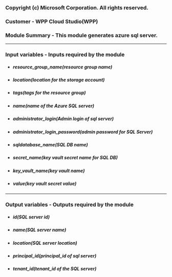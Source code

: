 ### Copyright (c) Microsoft Corporation. All rights reserved.
### Customer - WPP Cloud Studio(WPP)
### Module Summary - This module generates azure sql server.

------------

###  Input variables - Inputs required by the module
-  #####  resource_group_name(resource group name)
-  #####  location(location for the storage account)
-  #####  tags(tags for the resource group)
-  #####  name(name of the Azure SQL server)
-  #####  administrator_login(Admin login of sql server)
-  #####  administrator_login_password(admin password for SQL Server)
-  #####  sqldatabase_name(SQL DB name)
-  #####  secret_name(key vault secret name for SQL DB)
-  #####  key_vault_name(key vault name)
-  #####  value(key vault secret value)
------------

###  Output variables - Outputs required by the module
-  #####  id(SQL server id)
-  #####  name(SQL server name)
-  #####  location(SQL server location)
-  #####  principal_id(principal_id of sql server)
-  #####  tenant_id(tenant_id of the SQL server)


